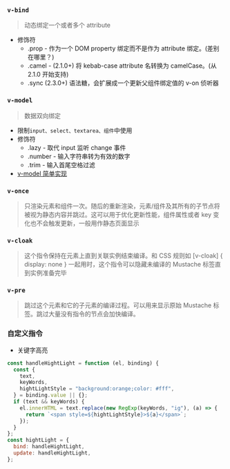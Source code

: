 ### `v-bind`

> 动态绑定一个或者多个 attribute

- 修饰符
  - .prop - 作为一个 DOM property 绑定而不是作为 attribute 绑定。(差别在哪里？)
  - .camel - (2.1.0+) 将 kebab-case attribute 名转换为 camelCase。(从 2.1.0 开始支持)
  - .sync (2.3.0+) 语法糖，会扩展成一个更新父组件绑定值的 v-on 侦听器

### `v-model`

> 数据双向绑定

- 限制`input、select、textarea、组件`中使用
- 修饰符
  - .lazy - 取代 input 监听 change 事件
  - .number - 输入字符串转为有效的数字
  - .trim - 输入首尾空格过滤
- [v-model 简单实现](./vModelDemo.html)

### `v-once`

> 只渲染元素和组件一次。随后的重新渲染，元素/组件及其所有的子节点将被视为静态内容并跳过。这可以用于优化更新性能，组件属性或者 key 变化也不会触发更新，一般用作静态页面显示

### `v-cloak`

> 这个指令保持在元素上直到关联实例结束编译。和 CSS 规则如 [v-cloak] { display: none } 一起用时，这个指令可以隐藏未编译的 Mustache 标签直到实例准备完毕

### `v-pre`

> 跳过这个元素和它的子元素的编译过程。可以用来显示原始 Mustache 标签。跳过大量没有指令的节点会加快编译。

### 自定义指令

- 关键字高亮

```js
const handleHightLight = function (el, binding) {
  const {
    text,
    keyWords,
    hightLightStyle = "background:orange;color: #fff",
  } = binding.value || {};
  if (text && keyWords) {
    el.innerHTML = text.replace(new RegExp(keyWords, "ig"), (a) => {
      return `<span style=${hightLightStyle}>${a}</span>`;
    });
  }
};
const hightLight = {
  bind: handleHightLight,
  update: handleHightLight,
};
```
